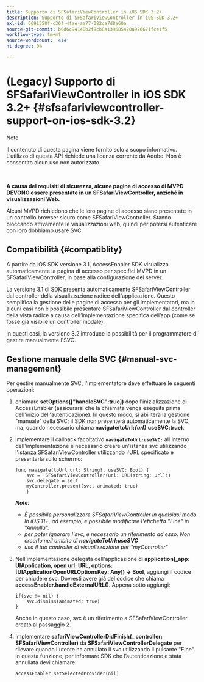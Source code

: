 ```yaml
---
title: Supporto di SFSafariViewController in iOS SDK 3.2+
description: Supporto di SFSafariViewController in iOS SDK 3.2+
exl-id: 6691550f-c36f-4fae-aa77-082ca7d8a60a
source-git-commit: b0d6c94148b2f9cb8a139685420a970671fce1f5
workflow-type: tm+mt
source-wordcount: '414'
ht-degree: 0%

---
```


# (Legacy) Supporto di SFSafariViewController in iOS SDK 3.2+ {#sfsafariviewcontroller-support-on-ios-sdk-3.2}

>[!NOTE]
>
>Il contenuto di questa pagina viene fornito solo a scopo informativo. L’utilizzo di questa API richiede una licenza corrente da Adobe. Non è consentito alcun uso non autorizzato.

</br>


**A causa dei requisiti di sicurezza, alcune pagine di accesso di MVPD DEVONO essere presentate in un SFSafariViewController, anziché in visualizzazioni Web.**

Alcuni MVPD richiedono che le loro pagine di accesso siano presentate in un controllo browser sicuro come SFSafariViewController. Stanno bloccando attivamente le visualizzazioni web, quindi per potersi autenticare con loro dobbiamo usare SVC.

## Compatibilità {#compatiblity}

A partire da iOS SDK versione 3.1, AccessEnabler SDK visualizza automaticamente la pagina di accesso per specifici MVPD in un SFSafariViewController, in base alla configurazione del server.

La versione 3.1 di SDK presenta automaticamente SFSafariViewController dal controller della visualizzazione radice dell&#39;applicazione. Questo semplifica la gestione delle pagine di accesso per gli implementatori, ma in alcuni casi non è possibile presentare SFSafariViewController dal controller della vista radice a causa dell’implementazione specifica dell’app (come se fosse già visibile un controller modale).

In questi casi, la versione 3.2 introduce la possibilità per il programmatore di gestire manualmente l&#39;SVC.

## Gestione manuale della SVC {#manual-svc-management}

Per gestire manualmente SVC, l&#39;implementatore deve effettuare le seguenti operazioni:


1. chiamare **setOptions([&quot;handleSVC&quot;:true])** dopo l&#39;inizializzazione di AccessEnabler (assicurarsi che la chiamata venga eseguita prima dell&#39;inizio dell&#39;autenticazione). In questo modo, si abiliterà la gestione &quot;manuale&quot; della SVC; il SDK non presenterà automaticamente la SVC, ma, quando necessario     chiama **navigate(toUrl:*{url}* useSVC:true)**.

1. implementare il callback facoltativo **`navigateToUrl:useSVC:`** all&#39;interno dell&#39;implementazione è necessario creare un&#39;istanza svc utilizzando l&#39;istanza SFSafariViewController utilizzando l&#39;URL specificato e presentarla sullo schermo:

   ```obj-c
   func navigate(toUrl url: String!, useSVC: Bool) {
       svc =  SFSafariViewController(url: URL(string: url)!)
       svc.delegate = self
       myController.present(svc, animated: true)
       }
   ```

   ***Note:***

   - *È possibile personalizzare SFSafariViewController in qualsiasi modo. In iOS 11+, ad esempio, è possibile modificare l&#39;etichetta &quot;Fine&quot; in &quot;Annulla&quot;.*
   - *per poter ignorare l&#39;svc, è necessario un riferimento ad esso. Non crearlo nell&#39;ambito di **navigateToUrl:useSVC***
   - *usa il tuo controller di visualizzazione per &quot;myController&quot;*


1. Nell&#39;implementazione delegata dell&#39;applicazione di **application(\_app: UIApplication, open url: URL, options: \[UIApplicationOpenURLOptionsKey: Any\]) -\> Bool**, aggiungi il codice per chiudere svc. Dovresti avere già del codice che chiama **accessEnabler.handleExternalURL()**. Appena sotto aggiungi:

   ```obj-c
   if(svc != nil) {
       svc.dismiss(animated: true)
   }
   ```

   Anche in questo caso, svc è un riferimento a SFSafariViewController creato al passaggio 2.


1. Implementare **safariViewControllerDidFinish(\_ controller: SFSafariViewController)** da **SFSafariViewControllerDelegate** per rilevare quando l&#39;utente ha annullato il svc utilizzando il pulsante &quot;Fine&quot;. In questa funzione, per informare SDK che l’autenticazione è stata annullata devi chiamare:

   ```obj-c
   accessEnabler.setSelectedProvider(nil)
   ```
